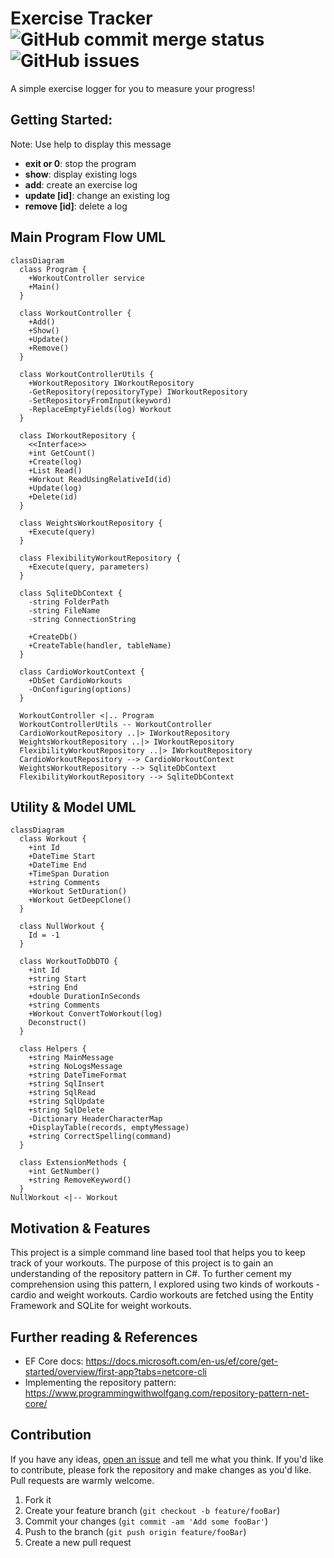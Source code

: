 ﻿# Exercise Tracker   ![GitHub commit merge status](https://img.shields.io/github/commit-status/CodeDreamer06/ExerciseTracker/main/c7607ac05699fb8a18efcded0d532822ab6d7c7a)&nbsp;  ![GitHub issues](https://img.shields.io/github/issues/Codedreamer06/ExerciseTracker)
A simple exercise logger for you to measure your progress!
## Getting Started:
Note: Use help to display this message
* **exit or 0**: stop the program
* **show**: display existing logs
* **add**: create an exercise log
* **update [id]**: change an existing log
* **remove [id]**: delete a log
## Main Program Flow UML
```mermaid
classDiagram
  class Program {
    +WorkoutController service
    +Main()
  }

  class WorkoutController {
    +Add()
    +Show()
    +Update()
    +Remove()
  }

  class WorkoutControllerUtils {
    +WorkoutRepository IWorkoutRepository
    -GetRepository(repositoryType) IWorkoutRepository
    -SetRepositoryFromInput(keyword)
    -ReplaceEmptyFields(log) Workout
  }

  class IWorkoutRepository {
    <<Interface>>
    +int GetCount()
    +Create(log)
    +List Read()
    +Workout ReadUsingRelativeId(id)
    +Update(log)
    +Delete(id)
  }

  class WeightsWorkoutRepository {
    +Execute(query)
  }

  class FlexibilityWorkoutRepository {
    +Execute(query, parameters)
  }

  class SqliteDbContext {
    -string FolderPath
    -string FileName
    -string ConnectionString

    +CreateDb()
    +CreateTable(handler, tableName)
  }

  class CardioWorkoutContext {
    +DbSet CardioWorkouts
    -OnConfiguring(options)
  }
 
  WorkoutController <|.. Program
  WorkoutControllerUtils -- WorkoutController
  CardioWorkoutRepository ..|> IWorkoutRepository
  WeightsWorkoutRepository ..|> IWorkoutRepository
  FlexibilityWorkoutRepository ..|> IWorkoutRepository
  CardioWorkoutRepository --> CardioWorkoutContext
  WeightsWorkoutRepository --> SqliteDbContext
  FlexibilityWorkoutRepository --> SqliteDbContext
```
## Utility & Model UML
```mermaid
classDiagram
  class Workout {
    +int Id
    +DateTime Start
    +DateTime End
    +TimeSpan Duration
    +string Comments
    +Workout SetDuration()
    +Workout GetDeepClone()
  }

  class NullWorkout {
    Id = -1
  }

  class WorkoutToDbDTO {
    +int Id
    +string Start
    +string End
    +double DurationInSeconds
    +string Comments
    +Workout ConvertToWorkout(log)
    Deconstruct()
  }

  class Helpers {
    +string MainMessage
    +string NoLogsMessage
    +string DateTimeFormat
    +string SqlInsert
    +string SqlRead
    +string SqlUpdate
    +string SqlDelete
    -Dictionary HeaderCharacterMap
    +DisplayTable(records, emptyMessage)
    +string CorrectSpelling(command)
  }

  class ExtensionMethods {
    +int GetNumber()
    +string RemoveKeyword()
  }
NullWorkout <|-- Workout
```
## Motivation & Features
This project is a simple command line based tool that helps you to keep track of your workouts. The purpose of this project is to gain an understanding of the repository pattern in C#. To further cement my comprehension using this pattern, I explored using two kinds of workouts - cardio and weight workouts. Cardio workouts are fetched using the Entity Framework and SQLite for weight workouts.

## Further reading & References
* EF Core docs: https://docs.microsoft.com/en-us/ef/core/get-started/overview/first-app?tabs=netcore-cli
* Implementing the repository pattern: https://www.programmingwithwolfgang.com/repository-pattern-net-core/
## Contribution
If you have any ideas,   [open an issue](https://github.com/CodeDreamer06/ExerciseTracker/issues/new)  and tell me what you think. If you'd like to contribute, please fork the repository and make changes as you'd like. Pull requests are warmly welcome.
1. Fork it
2. Create your feature branch (`git checkout -b feature/fooBar`)
3. Commit your changes (`git commit -am 'Add some fooBar'`)
4. Push to the branch (`git push origin feature/fooBar`)
5. Create a new pull request